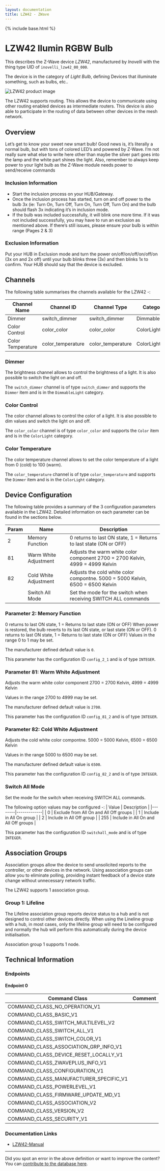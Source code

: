 ```yaml
---
layout: documentation
title: LZW42 - ZWave
---
```


{% include base.html %}

# LZW42 Ilumin RGBW Bulb
This describes the Z-Wave device *LZW42*, manufactured by *Inovelli* with the thing type UID of ```inovelli_lzw42_00_000```.

The device is in the category of *Light Bulb*, defining Devices that illuminate something, such as bulbs, etc..

![LZW42 product image](https://www.cd-jackson.com/zwave_device_uploads/1165/1165_default.jpg)


The LZW42 supports routing. This allows the device to communicate using other routing enabled devices as intermediate routers.  This device is also able to participate in the routing of data between other devices in the mesh network.

## Overview

Let’s get to know your sweet new smart bulb! Good news is, it’s literally a normal bulb, but with tons of colored LED’s and powered by Z-Wave. I’m not really sure what else to write here other than maybe the silver part goes into the lamp and the white part shines the light. Also, remember to always keep power to your light bulb as the Z-Wave module needs power to send/receive commands

### Inclusion Information

  * Start the inclusion process on your HUB/Gateway.
  * Once the inclusion process has started, turn on and off power to the bulb 3x (ie: Turn On, Turn Off, Turn On, Turn Off, Turn On) and the bulb should flash 3x indicating it’s in inclusion mode. 
  * If the bulb was included successfully, it will blink one more time. If it was not included successfully, you may have to run an exclusion as mentioned above. If there’s still issues, please ensure your bulb is within range (Pages 2 & 3)

### Exclusion Information

Put your HUB in Exclusion mode and turn the power on/off/on/off/on/off/on (3x on and 2x off) until your bulb blinks three (3x) and then blinks 1x to confirm. Your HUB should say that the device is excluded.

## Channels

The following table summarises the channels available for the LZW42 -:

| Channel Name | Channel ID | Channel Type | Category | Item Type |
|--------------|------------|--------------|----------|-----------|
| Dimmer | switch_dimmer | switch_dimmer | DimmableLight | Dimmer | 
| Color Control | color_color | color_color | ColorLight | Color | 
| Color Temperature | color_temperature | color_temperature | ColorLight | Dimmer | 

### Dimmer
The brightness channel allows to control the brightness of a light.
            It is also possible to switch the light on and off.

The ```switch_dimmer``` channel is of type ```switch_dimmer``` and supports the ```Dimmer``` item and is in the ```DimmableLight``` category.

### Color Control
The color channel allows to control the color of a light.
            It is also possible to dim values and switch the light on and off.

The ```color_color``` channel is of type ```color_color``` and supports the ```Color``` item and is in the ```ColorLight``` category.

### Color Temperature
The color temperature channel allows to set the color
            temperature of a light from 0 (cold) to 100 (warm).

The ```color_temperature``` channel is of type ```color_temperature``` and supports the ```Dimmer``` item and is in the ```ColorLight``` category.



## Device Configuration

The following table provides a summary of the 3 configuration parameters available in the LZW42.
Detailed information on each parameter can be found in the sections below.

| Param | Name  | Description |
|-------|-------|-------------|
| 2 | Memory Function | 0 returns to last ON state, 1 = Returns to last state (ON or OFF) |
| 81 | Warm White Adjustment | Adjusts the warm white color component 2700 = 2700 Kelvin, 4999 = 4999 Kelvin |
| 82 | Cold White Adjustment | Adjusts the cold white color compontne. 5000 = 5000 Kelvin, 6500 = 6500 Kelvin |
|  | Switch All Mode | Set the mode for the switch when receiving SWITCH ALL commands |

### Parameter 2: Memory Function

0 returns to last ON state, 1 = Returns to last state (ON or OFF)
When power is restored, the bulb reverts to its last ON state, or last state (ON or OFF). 0 returns to last ON state, 1 = Returns to last state (ON or OFF)
Values in the range 0 to 1 may be set.

The manufacturer defined default value is ```0```.

This parameter has the configuration ID ```config_2_1``` and is of type ```INTEGER```.


### Parameter 81: Warm White Adjustment

Adjusts the warm white color component 2700 = 2700 Kelvin, 4999 = 4999 Kelvin

Values in the range 2700 to 4999 may be set.

The manufacturer defined default value is ```2700```.

This parameter has the configuration ID ```config_81_2``` and is of type ```INTEGER```.


### Parameter 82: Cold White Adjustment

Adjusts the cold white color compontne. 5000 = 5000 Kelvin, 6500 = 6500 Kelvin

Values in the range 5000 to 6500 may be set.

The manufacturer defined default value is ```6500```.

This parameter has the configuration ID ```config_82_2``` and is of type ```INTEGER```.

### Switch All Mode

Set the mode for the switch when receiving SWITCH ALL commands.

The following option values may be configured -:
| Value  | Description |
|--------|-------------|
| 0 | Exclude from All On and All Off groups |
| 1 | Include in All On group |
| 2 | Include in All Off group |
| 255 | Include in All On and All Off groups |

This parameter has the configuration ID ```switchall_mode``` and is of type ```INTEGER```.


## Association Groups

Association groups allow the device to send unsolicited reports to the controller, or other devices in the network. Using association groups can allow you to eliminate polling, providing instant feedback of a device state change without unnecessary network traffic.

The LZW42 supports 1 association group.

### Group 1: Lifeline

The Lifeline association group reports device status to a hub and is not designed to control other devices directly. When using the Lineline group with a hub, in most cases, only the lifeline group will need to be configured and normally the hub will perform this automatically during the device initialisation.

Association group 1 supports 1 node.

## Technical Information

### Endpoints

#### Endpoint 0

| Command Class | Comment |
|---------------|---------|
| COMMAND_CLASS_NO_OPERATION_V1| |
| COMMAND_CLASS_BASIC_V1| |
| COMMAND_CLASS_SWITCH_MULTILEVEL_V2| |
| COMMAND_CLASS_SWITCH_ALL_V1| |
| COMMAND_CLASS_SWITCH_COLOR_V1| |
| COMMAND_CLASS_ASSOCIATION_GRP_INFO_V1| |
| COMMAND_CLASS_DEVICE_RESET_LOCALLY_V1| |
| COMMAND_CLASS_ZWAVEPLUS_INFO_V1| |
| COMMAND_CLASS_CONFIGURATION_V1| |
| COMMAND_CLASS_MANUFACTURER_SPECIFIC_V1| |
| COMMAND_CLASS_POWERLEVEL_V1| |
| COMMAND_CLASS_FIRMWARE_UPDATE_MD_V1| |
| COMMAND_CLASS_ASSOCIATION_V2| |
| COMMAND_CLASS_VERSION_V2| |
| COMMAND_CLASS_SECURITY_V1| |

### Documentation Links

* [LZW42-Manual](https://www.cd-jackson.com/zwave_device_uploads/1165/LZW42-Manual.pdf)

---

Did you spot an error in the above definition or want to improve the content?
You can [contribute to the database here](http://www.cd-jackson.com/index.php/zwave/zwave-device-database/zwave-device-list/devicesummary/1165).
